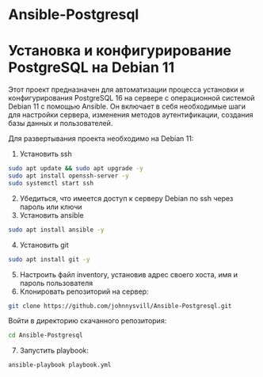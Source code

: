 # Ansible-Postgresql
# Установка и конфигурирование PostgreSQL на Debian 11

Этот проект предназначен для автоматизации процесса установки и конфигурирования PostgreSQL 16 на сервере с операционной системой Debian 11 с помощью Ansible. Он включает в себя необходимые шаги для настройки сервера, изменения методов аутентификации, создания базы данных и пользователей.

Для развертывания проекта необходимо на Debian 11:
1. Установить ssh
```bash
sudo apt update && sudo apt upgrade -y
sudo apt install openssh-server -y
sudo systemctl start ssh
```
2. Убедиться, что имеется доступ к серверу Debian по ssh через пароль или ключи
3. Установить ansible
```bash
sudo apt install ansible -y
```
4. Установить git
```bash
sudo apt install git -y
```
5. Настроить файл inventory, установив адрес своего хоста, имя и пароль пользователя 
6. Клонировать репозиторий на сервер:
```bash
git clone https://github.com/johnnysvill/Ansible-Postgresql.git
```
Войти в директорию скачанного репозитория:
```bash
cd Ansible-Postgresql
```
7. Запустить playbook:
```bash
ansible-playbook playbook.yml
```

